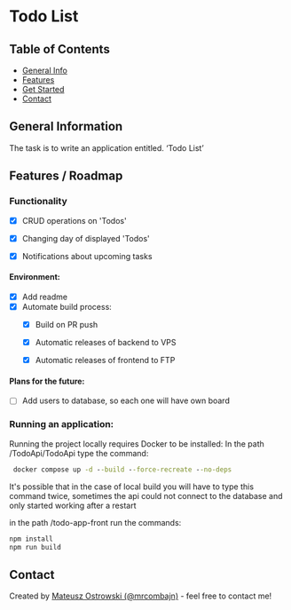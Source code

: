 # Todo List

## Table of Contents

* [General Info](#general-information)
* [Features](#features--roadmap)
* [Get Started](#get-started)
* [Contact](#contact)


## General Information

The task is to write an application entitled. ‘Todo List’


## Features / Roadmap

### Functionality
- [x] CRUD operations on 'Todos'
- [x] Changing day of displayed 'Todos'
- [x] Notifications about upcoming tasks


#### Environment:
- [x] Add readme
- [x] Automate build process:
    - [x] Build on PR push
    - [x] Automatic releases of backend to VPS
    - [x] Automatic releases of frontend to FTP	


#### Plans for the future: 
- [ ] Add users to database, so each one will have own board


### Running an application:

Running the project locally requires Docker to be installed:
In the path /TodoApi/TodoApi type the command:
```cmd
 docker compose up -d --build --force-recreate --no-deps
```
It's possible that in the case of local build you will have to type this command twice, sometimes the api could not connect to the database and only started working after a restart

in the path /todo-app-front run the commands:
```cmd
npm install
npm run build
```

## Contact

Created by [Mateusz Ostrowski (@mrcombajn)](https://github.com/mrcombajn) - feel free to contact me!